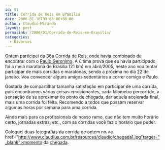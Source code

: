 ```yaml
---
id: 91
title: Corrida de Reis em Brasilia
date: 2006-01-10T03:03:08+00:00
author: Claudio Miranda
layout: post
permalink: /2006/01/Corrida-de-Reis-em-Brasilia/
categories:
  - Diversos
---
```

Ontem participei da [36a Corrida de Reis](http://www.distritofederal.df.gov.br/003/00301009.asp?ttCD_CHAVE=21922), onde havia combinado de encontrar com o [Paulo Geronimo](http://www.paulojeronimo.eti.br/). A &uacute;ltima prova que eu havia participado foi a meia maratona de Brasilia (21 km) em abril/2005, neste ano vou tentar participar de mais corridas e maratonas, sendo a próxima no dia 22 de janeiro. Vou convencer alguns amigos sedent&aacute;rios a correr comigo e Paulo.

Gostaria de compartilhar tamanha satisfa&ccedil;&atilde;o em participar de uma corrida, pois encontramos v&aacute;rias coisas emocionantes, cada kilometro percorrido, a sensa&ccedil;&atilde;o de se aproximar do ponto de chegada, dar aquela acelerada final, mais uma corrida foi feita. Recomendo a todos que possam reservar algumas horas por semana para uma corrida.

Ainda mais para os profissionais de nosso ramo, que n&atilde;o tem muito hor&aacute;rio certo, jornadas extras, etc., com as corridas você faz o hor&aacute;rio que puder.

Coloquei duas fotografias da corrida de ontem no <a href="http://www.claudius.com.br/resources/claudio/chegada1.jpg"target="_blank">momento</a> da <a href="http://www.claudius.com.br/resources/claudio/chegada2.jpg" target="_blank">chegada</a>.